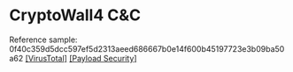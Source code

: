# CryptoWall4 C&C

Reference sample: 0f40c359d5dcc597ef5d2313aeed686667b0e14f600b45197723e3b09ba50a62 [[VirusTotal]](https://www.virustotal.com/en/file/0f40c359d5dcc597ef5d2313aeed686667b0e14f600b45197723e3b09ba50a62/analysis/) [[Payload Security]](https://www.hybrid-analysis.com/sample/0f40c359d5dcc597ef5d2313aeed686667b0e14f600b45197723e3b09ba50a62?environmentId=1)
